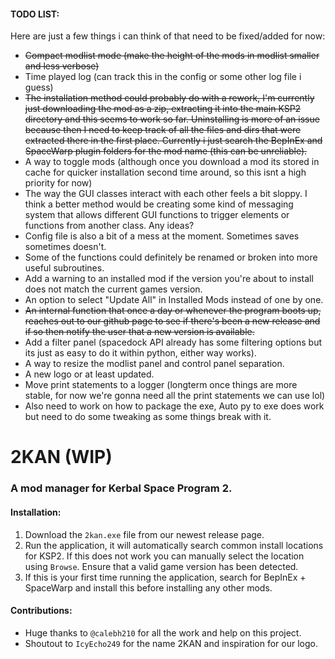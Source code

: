 #### TODO LIST:
Here are just a few things i can think of that need to be fixed/added for now:

- ~~Compact modlist mode (make the height of the mods in modlist smaller and less verbose)~~
- Time played log (can track this in the config or some other log file i guess)
- ~~The installation method could probably do with a rework, I'm currently just downloading the mod as a zip, extracting it into the main KSP2 directory and this seems to work so far. Uninstalling is more of an issue because then I need to keep track of all the files and dirs that were extracted there in the first place. Currently i just search the BepInEx and SpaceWarp plugin folders for the mod name (this can be unreliable).~~
- A way to toggle mods (although once you download a mod its stored in cache for quicker installation second time around, so this isnt a high priority for now)
- The way the GUI classes interact with each other feels a bit sloppy. I think a better method would be creating some kind of messaging system that allows different GUI functions to trigger elements or functions from another class. Any ideas?
- Config file is also a bit of a mess at the moment. Sometimes saves sometimes doesn't.
- Some of the functions could definitely be renamed or broken into more useful subroutines.
- Add a warning to an installed mod if the version you're about to install does not match the current games version.
- An option to select "Update All" in Installed Mods instead of one by one.
- ~~An internal function that once a day or whenever the program boots up, reaches out to our github page to see if there's been a new release and if so then notify the user that a new version is available.~~
- Add a filter panel (spacedock API already has some filtering options but its just as easy to do it within python, either way works).
- A way to resize the modlist panel and control panel separation.
- A new logo or at least updated.
- Move print statements to a logger (longterm once things are more stable, for now we're gonna need all the print statements we can use lol)
- Also need to work on how to package the exe, Auto py to exe does work but need to do some tweaking as some things break with it.



# 2KAN (WIP)
### A mod manager for Kerbal Space Program 2.

#### Installation:
1. Download the `2kan.exe` file from our newest release page.
2. Run the application, it will automatically search common install locations for KSP2. If this does not work you can manually select the location using `Browse`. Ensure that a valid game version has been detected.
3. If this is your first time running the application, search for BepInEx + SpaceWarp and install this before installing any other mods.


#### Contributions:
- Huge thanks to `@calebh210` for all the work and help on this project. 
- Shoutout to `IcyEcho249` for the name 2KAN and inspiration for our logo.